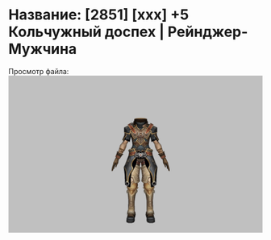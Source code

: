 # Название: [2851] [xxx] +5 Кольчужный доспех | Рейнджер-Мужчина

Просмотр файла:
![p020002.png](p020002.png)